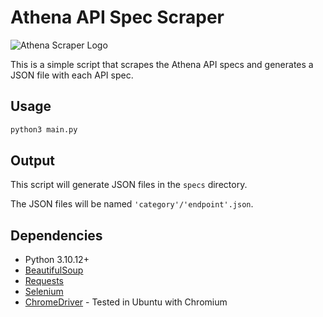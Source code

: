 # Athena API Spec Scraper

![Athena Scraper Logo](https://github.com/reedtechus/.github/assets/77644584/16fb5f87-ae8f-4956-8cea-490312c427d0)

This is a simple script that scrapes the Athena API specs and generates a JSON file with each API spec.

## Usage

```bash
python3 main.py
```

## Output

This script will generate JSON files in the `specs` directory.

The JSON files will be named `'category'/'endpoint'.json`.

## Dependencies

-   Python 3.10.12+
-   [BeautifulSoup](https://www.crummy.com/software/BeautifulSoup/bs4/doc/)
-   [Requests](https://requests.readthedocs.io/en/master/)
-   [Selenium](https://selenium-python.readthedocs.io/)
-   [ChromeDriver](https://chromedriver.chromium.org/) - Tested in Ubuntu with Chromium
